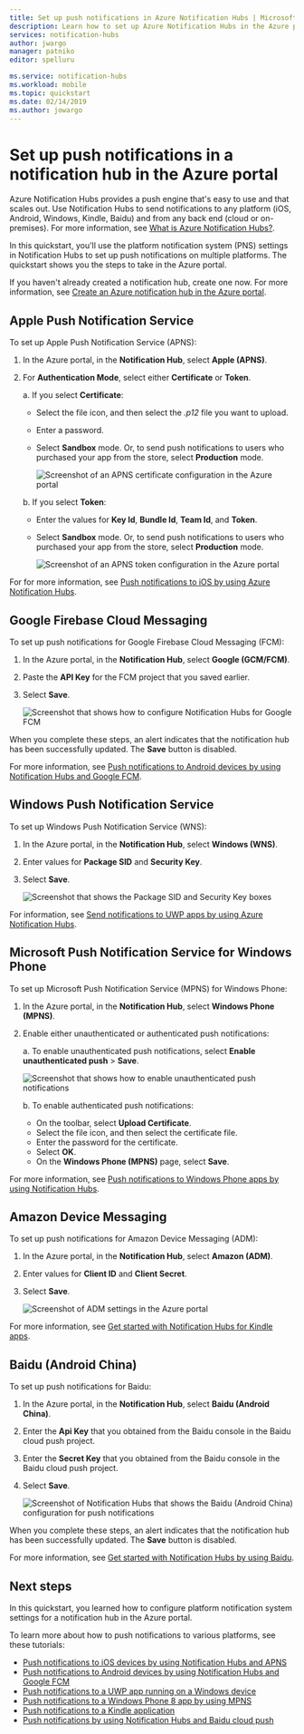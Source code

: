 ```yaml
---
title: Set up push notifications in Azure Notification Hubs | Microsoft Docs
description: Learn how to set up Azure Notification Hubs in the Azure portal by using platform notification system (PNS) settings.
services: notification-hubs
author: jwargo
manager: patniko
editor: spelluru

ms.service: notification-hubs
ms.workload: mobile
ms.topic: quickstart
ms.date: 02/14/2019
ms.author: jowargo
---
```


# Set up push notifications in a notification hub in the Azure portal

Azure Notification Hubs provides a push engine that's easy to use and that scales out. Use Notification Hubs to send notifications to any platform (iOS, Android, Windows, Kindle, Baidu) and from any back end (cloud or on-premises). For more information, see [What is Azure Notification Hubs?](notification-hubs-push-notification-overview.md).

In this quickstart, you'll use the platform notification system (PNS) settings in Notification Hubs to set up push notifications on multiple platforms. The quickstart shows you the steps to take in the Azure portal.

If you haven't already created a notification hub, create one now. For more information, see [Create an Azure notification hub in the Azure portal](create-notification-hub-portal.md). 

## Apple Push Notification Service

To set up Apple Push Notification Service (APNS):

1. In the Azure portal, in the **Notification Hub**, select **Apple (APNS)**.

1. For **Authentication Mode**, select either **Certificate** or **Token**.

   a. If you select **Certificate**:
   * Select the file icon, and then select the *.p12* file you want to upload.
   * Enter a password.
   * Select **Sandbox** mode. Or, to send push notifications to users who purchased your app from the store, select **Production** mode.

     ![Screenshot of an APNS certificate configuration in the Azure portal](./media/notification-hubs-ios-get-started/notification-hubs-apple-config-cert.png)

   b. If you select **Token**:

   * Enter the values for **Key Id**, **Bundle Id**, **Team Id**, and **Token**.
   * Select **Sandbox** mode. Or, to send push notifications to users who purchased your app from the store, select **Production** mode.

     ![Screenshot of an APNS token configuration in the Azure portal](./media/notification-hubs-ios-get-started/notification-hubs-apple-config-token.png)

For for more information, see [Push notifications to iOS by using Azure Notification Hubs](notification-hubs-ios-apple-push-notification-apns-get-started.md).

## Google Firebase Cloud Messaging

To set up push notifications for Google Firebase Cloud Messaging (FCM):

1. In the Azure portal, in the **Notification Hub**, select **Google (GCM/FCM)**. 
2. Paste the **API Key** for the FCM project that you saved earlier. 
3. Select **Save**. 

   ![Screenshot that shows how to configure Notification Hubs for Google FCM](./media/notification-hubs-android-push-notification-google-fcm-get-started/fcm-server-key.png)

When you complete these steps, an alert indicates that the notification hub has been successfully updated. The **Save** button is disabled. 

For more information, see [Push notifications to Android devices by using Notification Hubs and Google FCM](notification-hubs-android-push-notification-google-fcm-get-started.md).

## Windows Push Notification Service

To set up Windows Push Notification Service (WNS):

1. In the Azure portal, in the **Notification Hub**, select **Windows (WNS)**.
2. Enter values for **Package SID** and **Security Key**.
3. Select **Save**.

   ![Screenshot that shows the Package SID and Security Key boxes](./media/notification-hubs-windows-store-dotnet-get-started/notification-hub-configure-wns.png)

For information, see [Send notifications to UWP apps by using Azure Notification Hubs](notification-hubs-windows-store-dotnet-get-started-wns-push-notification.md).

## Microsoft Push Notification Service for Windows Phone

To set up Microsoft Push Notification Service (MPNS) for Windows Phone: 

1. In the Azure portal, in the **Notification Hub**, select **Windows Phone (MPNS)**.
1. Enable either unauthenticated or authenticated push notifications:

   a. To enable unauthenticated push notifications, select **Enable unauthenticated push** > **Save**.

      ![Screenshot that shows how to enable unauthenticated push notifications](./media/notification-hubs-windows-phone-get-started/azure-portal-unauth.png)

   b. To enable authenticated push notifications:
      * On the toolbar, select **Upload Certificate**.
      * Select the file icon, and then select the certificate file.
      * Enter the password for the certificate.
      * Select **OK**.
      * On the **Windows Phone (MPNS)** page, select **Save**.

For more information, see [Push notifications to Windows Phone apps by using Notification Hubs](notification-hubs-windows-mobile-push-notifications-mpns.md).
      
## Amazon Device Messaging

To set up push notifications for Amazon Device Messaging (ADM):

1. In the Azure portal, in the **Notification Hub**, select **Amazon (ADM)**.
2. Enter values for **Client ID** and **Client Secret**.
3. Select **Save**.
    
   ![Screenshot of ADM settings in the Azure portal](./media/notification-hubs-kindle-get-started/notification-hub-adm-settings.png)

For more information, see [Get started with Notification Hubs for Kindle apps](notification-hubs-kindle-amazon-adm-push-notification.md).

## Baidu (Android China)

To set up push notifications for Baidu:

1. In the Azure portal, in the **Notification Hub**, select **Baidu (Android China)**. 
2. Enter the **Api Key** that you obtained from the Baidu console in the Baidu cloud push project. 
3. Enter the **Secret Key** that you obtained from the Baidu console in the Baidu cloud push project. 
4. Select **Save**. 

    ![Screenshot of Notification Hubs that shows the Baidu (Android China) configuration for push notifications](./media/notification-hubs-baidu-get-started/AzureNotificationServicesBaidu.png)

When you complete these steps, an alert indicates that the notification hub has been successfully updated. The **Save** button is disabled. 

For more information, see [Get started with Notification Hubs by using Baidu](notification-hubs-baidu-china-android-notifications-get-started.md).

## Next steps
In this quickstart, you learned how to configure platform notification system settings for a notification hub in the Azure portal. 

To learn more about how to push notifications to various platforms, see these tutorials:

- [Push notifications to iOS devices by using Notification Hubs and APNS](notification-hubs-ios-apple-push-notification-apns-get-started.md)
- [Push notifications to Android devices by using Notification Hubs and Google FCM](notification-hubs-android-push-notification-google-fcm-get-started.md)
- [Push notifications to a UWP app running on a Windows device](notification-hubs-windows-store-dotnet-get-started-wns-push-notification.md)
- [Push notifications to a Windows Phone 8 app by using MPNS](notification-hubs-windows-mobile-push-notifications-mpns.md)
- [Push notifications to a Kindle application](notification-hubs-kindle-amazon-adm-push-notification.md)
- [Push notifications by using Notification Hubs and Baidu cloud push](notification-hubs-baidu-china-android-notifications-get-started.md)

